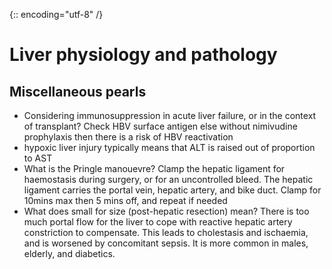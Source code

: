 {:: encoding="utf-8" /}

# Liver physiology and pathology

## Miscellaneous pearls

- Considering immunosuppression in acute liver failure, or in the context of transplant? Check HBV surface antigen else without nimivudine prophylaxis then there is a risk of HBV reactivation
- hypoxic liver injury typically means that ALT is raised out of proportion to AST
- What is the Pringle manouevre? Clamp the hepatic ligament for haemostasis during surgery, or for an uncontrolled bleed. The hepatic ligament carries the portal vein, hepatic artery, and bike duct. Clamp for 10mins max then 5 mins off, and repeat if needed
- What does small for size (post-hepatic resection) mean? There is too much portal flow for the liver to cope with reactive hepatic artery constriction to compensate. This leads to cholestasis and ischaemia, and is worsened by concomitant sepsis. It is more common in males, elderly, and diabetics.


